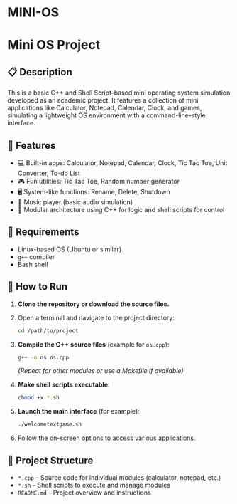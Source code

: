 # MINI-OS

# Mini OS Project

## 📋 Description
This is a basic C++ and Shell Script-based mini operating system simulation developed as an academic project. It features a collection of mini applications like Calculator, Notepad, Calendar, Clock, and games, simulating a lightweight OS environment with a command-line-style interface.

## 🔧 Features
- 💻 Built-in apps: Calculator, Notepad, Calendar, Clock, Tic Tac Toe, Unit Converter, To-do List
- 🎮 Fun utilities: Tic Tac Toe, Random number generator
- 🖥️ System-like functions: Rename, Delete, Shutdown
- 🎵 Music player (basic audio simulation)
- 📜 Modular architecture using C++ for logic and shell scripts for control

## 🧰 Requirements
- Linux-based OS (Ubuntu or similar)
- `g++` compiler
- Bash shell

## 🚀 How to Run

1. **Clone the repository or download the source files.**

2. Open a terminal and navigate to the project directory:
   ```bash
   cd /path/to/project
   ```

3. **Compile the C++ source files** (example for `os.cpp`):
   ```bash
   g++ -o os os.cpp
   ```

   *(Repeat for other modules or use a Makefile if available)*

4. **Make shell scripts executable**:
   ```bash
   chmod +x *.sh
   ```

5. **Launch the main interface** (for example):
   ```bash
   ./welcometextgame.sh
   ```

6. Follow the on-screen options to access various applications.

## 📁 Project Structure
- `*.cpp` – Source code for individual modules (calculator, notepad, etc.)
- `*.sh` – Shell scripts to execute and manage modules
- `README.md` – Project overview and instructions

